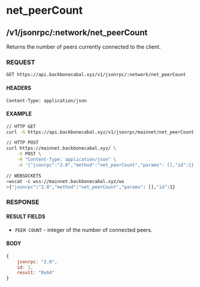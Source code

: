 # net_peerCount

## /v1/jsonrpc/:network/net_peerCount

Returns the number of peers currently connected to the client.

### REQUEST

`GET https://api.backbonecabal.xyz/v1/jsonrpc/:network/net_peerCount`

#### HEADERS

`Content-Type: application/json`

#### EXAMPLE

```bash
// HTTP GET
curl -G https://api.backbonecabal.xyz/v1/jsonrpc/mainnet/net_peerCount

// HTTP POST
curl https://mainnet.backbonecabal.xyz/ \
    -X POST \
    -H "Content-Type: application/json" \
    -d '{"jsonrpc":"2.0","method":"net_peerCount","params": [],"id":1}'

// WEBSOCKETS
>wscat -c wss://mainnet.backbonecabal.xyz/ws
>{"jsonrpc":"2.0","method":"net_peerCount","params": [],"id":1}
```

### RESPONSE

#### RESULT FIELDS

-   `PEER COUNT` - integer of the number of connected peers.

#### BODY

```js
{
    jsonrpc: "2.0",
    id: 1,
    result: "0x64"
}
```
